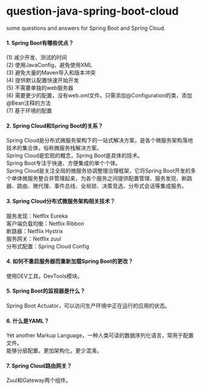 # question-java-spring-boot-cloud
some questions and answers for Spring Boot and Spring Cloud.

#### 1. Spring Boot有哪些优点？
(1) 减少开发、测试的时间<br>
(2) 使用JavaConfig，避免使用XML<br>
(3) 避免大量的Maven导入和版本冲突<br>
(4) 提供默认配置快速开始开发<br>
(5) 不需要单独的web服务器<br>
(6) 需要更少的配置，没有web.xml文件。只需添加@Configuration的类，添加@Bean注释的方法<br>
(7) 基于环境的配置<br>

#### 2. Spring Cloud和Spring Boot的关系？
Spring Cloud是分布式微服务架构下的一站式解决方案，是各个微服务架构落地技术的集合体，俗称微服务栈解决方案。<br>
Spring Cloud是宏观的概念，Spring Boot是具体的技术。<br>
Spring Boot专注于快速、方便集成的单个个体。<br>
Spring Cloud是关注全局的微服务协调整理治理框架，它将Spring Boot开发的多个单体微服务整合并管理起来，为各个服务之间提供配置管理、服务发现、断路器、路由、微代理、事件总线、全局锁、决策竞选、分布式会话等集成服务。

#### 3. Spring Cloud分布式微服务架构相关技术？
服务发现：Netflix Eureka<br>
客户端负载均衡：Netflix Ribbon<br>
断路器：Netflix Hystrix<br>
服务网关：Netflix zuul<br>
分布式配置：Spring Cloud Config<br>

#### 4. 如何不重启服务器而重新加载Spring Boot的更改？
使用DEV工具，DevTools模块。

#### 5. Spring Boot的监视器是什么？
Spring Boot Actuator，可以访问生产环境中正在运行的应用的状态。

#### 6. 什么是YAML？
Yet another Markup Language，一种人类可读的数据序列化语言，常用于配置文件。<br>
能够分层配置，更加架构化，更少混淆。

#### 7. Spring Cloud路由网关？
Zuul和Gateway两个组件。
